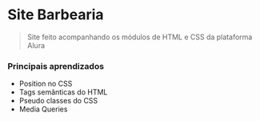 # Site Barbearia
> Site feito acompanhando os módulos de HTML e CSS da plataforma Alura

### Principais aprendizados 
- Position no CSS
- Tags semânticas do HTML
- Pseudo classes do CSS
- Media Queries

